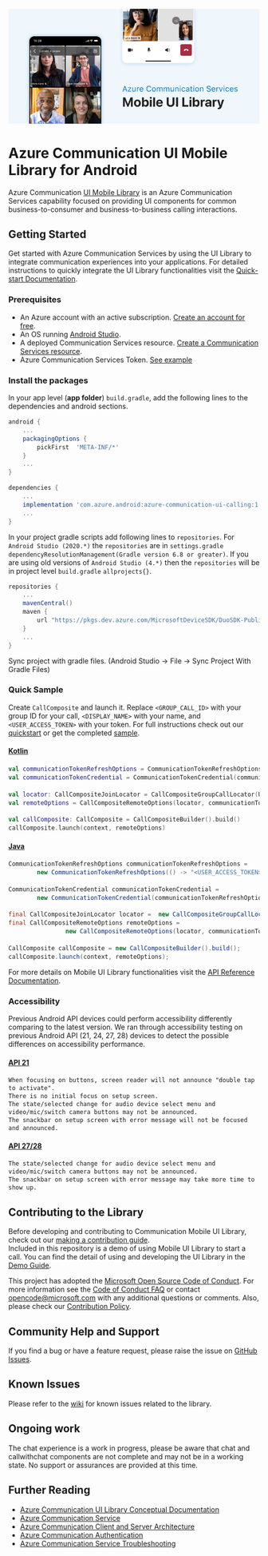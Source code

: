 ![Hero Image](docs/media/mobile-ui-library-hero-image.png)

# Azure Communication UI Mobile Library for Android

Azure Communication [UI Mobile Library](https://docs.microsoft.com/en-us/azure/communication-services/concepts/ui-library/ui-library-overview) is an Azure Communication Services capability focused on providing UI components for common business-to-consumer and business-to-business calling interactions.


## Getting Started

Get started with Azure Communication Services by using the UI Library to integrate communication experiences into your applications. For detailed instructions to quickly integrate the UI Library functionalities visit the [Quick-start Documentation](https://docs.microsoft.com/en-us/azure/communication-services/quickstarts/ui-library/get-started-call?tabs=kotlin&pivots=platform-android).


### Prerequisites

- An Azure account with an active subscription. [Create an account for free](https://azure.microsoft.com/free/?WT.mc_id=A261C142F).
- An OS running [Android Studio](https://developer.android.com/studio).
- A deployed Communication Services resource. [Create a Communication Services resource](https://docs.microsoft.com/azure/communication-services/quickstarts/create-communication-resource).
- Azure Communication Services Token. [See example](https://docs.microsoft.com/azure/communication-services/tutorials/trusted-service-tutorial)

### Install the packages

In your app level (**app folder**) `build.gradle`, add the following lines to the dependencies and android sections.

```groovy
android {
    ...
    packagingOptions {
        pickFirst  'META-INF/*'
    }
    ...
}
```

```groovy
dependencies {
    ...
    implementation 'com.azure.android:azure-communication-ui-calling:1.1.0'
    ...
}
```

In your project gradle scripts add following lines to `repositories`. For `Android Studio (2020.*)` the `repositories` are in `settings.gradle` `dependencyResolutionManagement(Gradle version 6.8 or greater)`. If you are using old versions of `Android Studio (4.*)` then the `repositories` will be in project level `build.gradle` `allprojects{}`.

```groovy
repositories {
    ...
    mavenCentral()
    maven {
        url "https://pkgs.dev.azure.com/MicrosoftDeviceSDK/DuoSDK-Public/_packaging/Duo-SDK-Feed/maven/v1"
    }
    ...
}
```
Sync project with gradle files. (Android Studio -> File -> Sync Project With Gradle Files)


### Quick Sample 

Create `CallComposite` and launch it. Replace `<GROUP_CALL_ID>` with your group ID for your call, `<DISPLAY_NAME>` with your name, and  `<USER_ACCESS_TOKEN>` with your token. For full instructions check out our [quickstart](https://docs.microsoft.com/azure/communication-services/quickstarts/ui-library/get-started-composites?tabs=kotlin&pivots=platform-android) or get the completed [sample](https://github.com/Azure-Samples/communication-services-android-quickstarts/tree/main/ui-library-quick-start).

#### [Kotlin](#tab/kotlin)

```kotlin
val communicationTokenRefreshOptions = CommunicationTokenRefreshOptions({ "<USER_ACCESS_TOKEN>" }, true)
val communicationTokenCredential = CommunicationTokenCredential(communicationTokenRefreshOptions)

val locator: CallCompositeJoinLocator = CallCompositeGroupCallLocator(UUID.fromString("<GROUP_CALL_ID>"))
val remoteOptions = CallCompositeRemoteOptions(locator, communicationTokenCredential, "<DISPLAY_NAME>")
        
val callComposite: CallComposite = CallCompositeBuilder().build()
callComposite.launch(context, remoteOptions)
```

#### [Java](#tab/java)

```java
CommunicationTokenRefreshOptions communicationTokenRefreshOptions =
        new CommunicationTokenRefreshOptions(() -> "<USER_ACCESS_TOKEN>", true);

CommunicationTokenCredential communicationTokenCredential = 
        new CommunicationTokenCredential(communicationTokenRefreshOptions);

final CallCompositeJoinLocator locator =  new CallCompositeGroupCallLocator(UUID.fromString("<GROUP_CALL_ID>"));
final CallCompositeRemoteOptions remoteOptions =
                new CallCompositeRemoteOptions(locator, communicationTokenCredential, "<DISPLAY_NAME>");

CallComposite callComposite = new CallCompositeBuilder().build();
callComposite.launch(context, remoteOptions);
```

For more details on Mobile UI Library functionalities visit the [API Reference Documentation](https://azure.github.io/azure-sdk-for-android/azure-communication-mobileui/index.html).

### Accessibility

Previous Android API devices could perform accessibility differently comparing to the latest version. We ran through accessibility testing on previous Android API (21, 24, 27, 28) devices to detect the possible differences on accessibility performance.

#### [API 21](#tab/API21)
```API 21 
When focusing on buttons, screen reader will not announce "double tap to activate".
There is no initial focus on setup screen.
The state/selected change for audio device select menu and video/mic/switch camera buttons may not be announced.
The snackbar on setup screen with error message will not be focused and announced.
```

#### [API 27/28](#tab/API27_28)
``` API 27/28
The state/selected change for audio device select menu and video/mic/switch camera buttons may not be announced.
The snackbar on setup screen with error message may take more time to show up. 
```

## Contributing to the Library

Before developing and contributing to Communication Mobile UI Library, check out our [making a contribution guide](docs/contributing-guide.md).  
Included in this repository is a demo of using Mobile UI Library to start a call. You can find the detail of using and developing the UI Library in the [Demo Guide](azure-communication-ui/azure-communication-ui-demo-app).

This project has adopted the [Microsoft Open Source Code of Conduct](https://opensource.microsoft.com/codeofconduct/). For more information see the [Code of Conduct FAQ](https://opensource.microsoft.com/codeofconduct/faq/) or contact [opencode@microsoft.com](mailto:opencode@microsoft.com) with any additional questions or comments. Also, please check our [Contribution Policy](CONTRIBUTING.md). 

## Community Help and Support

If you find a bug or have a feature request, please raise the issue on [GitHub Issues](https://github.com/Azure/communication-ui-library-android/issues).

## Known Issues

Please refer to the [wiki](https://github.com/Azure/communication-ui-library-android/wiki/Known-Issues) for known issues related to the library.

## Ongoing work

The chat experience is a work in progress, please be aware that chat and callwithchat components are not complete and may not be in a working state. No support or assurances are provided at this time.

## Further Reading

* [Azure Communication UI Library Conceptual Documentation](https://docs.microsoft.com/azure/communication-services/concepts/ui-framework/ui-sdk-overview)
* [Azure Communication Service](https://docs.microsoft.com/en-us/azure/communication-services/overview)
* [Azure Communication Client and Server Architecture](https://docs.microsoft.com/en-us/azure/communication-services/concepts/client-and-server-architecture)
* [Azure Communication Authentication](https://docs.microsoft.com/en-us/azure/communication-services/concepts/authentication)
* [Azure Communication Service Troubleshooting](https://docs.microsoft.com/en-us/azure/communication-services/concepts/troubleshooting-info)
